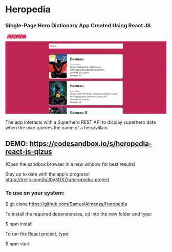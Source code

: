 # Heropedia

### Single-Page Hero Dictionary App Created Using React JS

![app screenshot showing Batman query](https://github.com/SamuelAlmanza/Heropedia/blob/master/Heropedia%20Screen.JPG "Screenshot")

The app interacts with a Superhero REST API to display superhero data when the user queries the name of a hero/villain.

## DEMO: https://codesandbox.io/s/heropedia-react-js-qlzus 
(Open the sandbox browser in a new window for best results)

Stay up to date with the app's progress! 
https://trello.com/b/J0y3UXZh/heropedia-project


### To use on your system: 

$ git clone https://github.com/SamuelAlmanza/Heropedia

To install the required dependencies, cd into the new folder and type:

$ npm install

To run the React project, type: 

$ npm start
